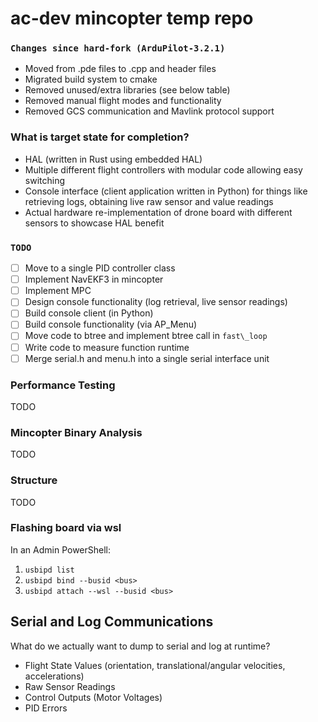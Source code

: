 # ac-dev mincopter temp repo

### `Changes since hard-fork (ArduPilot-3.2.1)`
- Moved from .pde files to .cpp and header files
- Migrated build system to cmake
- Removed unused/extra libraries (see below table)
- Removed manual flight modes and functionality
- Removed GCS communication and Mavlink protocol support

### What is target state for completion?
- HAL (written in Rust using embedded HAL)
- Multiple different flight controllers with modular code allowing easy switching
- Console interface (client application written in Python) for things like retrieving logs, obtaining live raw sensor and value readings
- Actual hardware re-implementation of drone board with different sensors to showcase HAL benefit

### `TODO`
- [ ] Move to a single PID controller class
- [ ] Implement NavEKF3 in mincopter
- [ ] Implement MPC
- [ ] Design console functionality (log retrieval, live sensor readings)
- [ ] Build console client (in Python)
- [ ] Build console functionality (via AP\_Menu)
- [ ] Move code to btree and implement btree call in `fast\_loop`
- [ ] Write code to measure function runtime
- [ ] Merge serial.h and menu.h into a single serial interface unit

### Performance Testing
TODO

### Mincopter Binary Analysis
TODO


### Structure
TODO

### Flashing board via wsl
In an Admin PowerShell:
1. `usbipd list`
2. `usbipd bind --busid <bus>`
3. `usbipd attach --wsl --busid <bus>`


## Serial and Log Communications
What do we actually want to dump to serial and log at runtime?

- Flight State Values (orientation, translational/angular velocities, accelerations)
- Raw Sensor Readings
- Control Outputs (Motor Voltages)
- PID Errors


